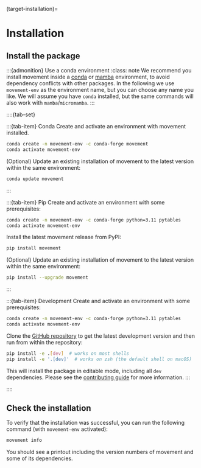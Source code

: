 (target-installation)=
# Installation

## Install the package

:::{admonition} Use a conda environment
:class: note
We recommend you install movement inside a [conda](conda:)
or [mamba](mamba:) environment, to avoid dependency conflicts with other packages. In the following we use `movement-env` as the environment name, but you can choose any name you like.
We will assume you have `conda` installed,
but the same commands will also work with `mamba`/`micromamba`.
:::

::::{tab-set}

:::{tab-item} Conda
Create and activate an environment with movement installed.
```sh
conda create -n movement-env -c conda-forge movement
conda activate movement-env
```
(Optional) Update an existing installation of movement to the latest version within the same environment:
```sh
conda update movement
```
:::

:::{tab-item} Pip
Create and activate an environment with some prerequisites:
```sh
conda create -n movement-env -c conda-forge python=3.11 pytables
conda activate movement-env
```

Install the latest movement release from PyPI:
```sh
pip install movement
```

(Optional) Update an existing installation of movement to the latest version within the same environment:
```sh
pip install --upgrade movement
```
:::

:::{tab-item} Development
Create and activate an environment with some prerequisites:
```sh
conda create -n movement-env -c conda-forge python=3.11 pytables
conda activate movement-env
```

Clone the [GitHub repository](movement-github:) to get the latest development version and then run from within the repository:
```sh
pip install -e .[dev]  # works on most shells
pip install -e '.[dev]'  # works on zsh (the default shell on macOS)
```

This will install the package in editable mode, including all `dev` dependencies.
Please see the [contributing guide](target-contributing) for more information.
:::

::::

## Check the installation

To verify that the installation was successful, you can run the following
command (with `movement-env` activated):

```sh
movement info
```

You should see a printout including the version numbers of movement
and some of its dependencies.
